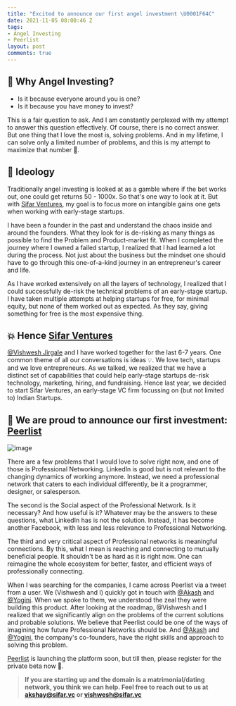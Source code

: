 ```yaml
---
title: "Excited to announce our first angel investment \U0001F64C"
date: 2021-11-05 08:00:46 Z
tags:
- Angel Investing
- Peerlist
layout: post
comments: true
---
```


## 🤔 Why Angel Investing?

- Is it because everyone around you is one? 
- Is it because you have money to invest?

This is a fair question to ask. And I am constantly perplexed with my attempt to answer this question effectively. Of course, there is no correct answer. But one thing that I love the most is, solving problems. And in my lifetime, I can solve only a limited number of problems, and this is my attempt to maximize that number 🙂.

## 🤲 Ideology

Traditionally angel investing is looked at as a gamble where if the bet works out, one could get returns 50 - 1000x. So that's one way to look at it. But with [Sifar Ventures](https://sifar.vc), my goal is to focus more on intangible gains one gets when working with early-stage startups.

I have been a founder in the past and understand the chaos inside and around the founders. What they look for is de-risking as many things as possible to find the Problem and Product-market fit. When I completed the journey where I owned a failed startup, I realized that I had learned a lot during the process. Not just about the business but the mindset one should have to go through this one-of-a-kind journey in an entrepreneur's career and life.

As I have worked extensively on all the layers of technology, I realized that I could successfully de-risk the technical problems of an early-stage startup. I have taken multiple attempts at helping startups for free, for minimal equity, but none of them worked out as expected. As they say, giving something for free is the most expensive thing.

## 💥 Hence [Sifar Ventures](https://sifar.vc)

[@Vishwesh Jirgale](https://peerlist.io/vishwesh) and I have worked together for the last 6-7 years. One common theme of all our conversations is ideas 💡. We love tech, startups and we love entrepreneurs. As we talked, we realized that we have a distinct set of capabilities that could help early-stage startups de-risk technology, marketing, hiring, and fundraising. Hence last year, we decided to start Sifar Ventures, an early-stage VC firm focussing on (but not limited to) Indian Startups.

## 🖖 We are proud to announce our first investment: [Peerlist](https://peerlist.io?ref=amd)

![image](https://user-images.githubusercontent.com/1050029/140507377-2c98853b-2fcb-44d9-8640-d82381a30d76.png)

There are a few problems that I would love to solve right now, and one of those is Professional Networking. LinkedIn is good but is not relevant to the changing dynamics of working anymore. Instead, we need a professional network that caters to each individual differently, be it a programmer, designer, or salesperson.

The second is the Social aspect of the Professional Network. Is it necessary? And how useful is it? Whatever may be the answers to these questions, what LinkedIn has is not the solution. Instead, it has become another Facebook, with less and less relevance to Professional Networking.

The third and very critical aspect of Professional networks is meaningful connections. By this, what I mean is reaching and connecting to mutually beneficial people. It shouldn't be as hard as it is right now. One can reimagine the whole ecosystem for better, faster, and efficient ways of professionally connecting.

When I was searching for the companies, I came across Peerlist via a tweet from a user. We (Vishwesh and I) quickly got in touch with [@Akash](https://peerlist.io/designerdada) and [@Yogini](https://peerlist.io/yogini). When we spoke to them, we understood the zeal they were building this product. After looking at the roadmap, @Vishwesh and I realized that we significantly align on the problems of the current solutions and probable solutions. We believe that Peerlist could be one of the ways of imagining how future Professional Networks should be. And [@Akash](https://peerlist.io/designerdada) and [@Yogini](https://peerlist.io/yogini), the company's co-founders, have the right skills and approach to solving this problem.

[Peerlist](https://peerlist.io?ref=amd) is launching the platform soon, but till then, please register for the private beta now 🙂.

> **If you are starting up and the domain is a matrimonial/dating network, you think we can help. Feel free to reach out to us at [akshay@sifar.vc](akshay@sifar.vc) or [vishwesh@sifar.vc](vishwesh@sifar.vc)**
